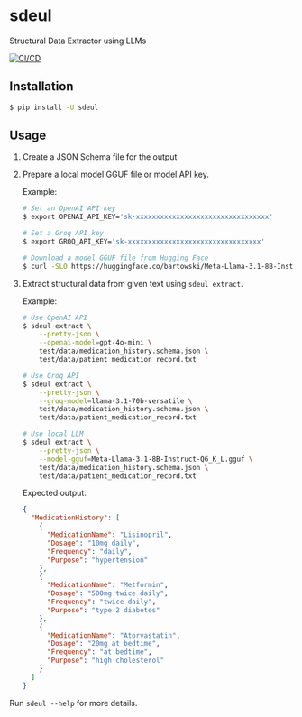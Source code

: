 sdeul
=====

Structural Data Extractor using LLMs

[![CI/CD](https://github.com/dceoy/sdeul/actions/workflows/ci.yml/badge.svg)](https://github.com/dceoy/sdeul/actions/workflows/ci.yml)

Installation
------------

```sh
$ pip install -U sdeul
```

Usage
-----

1.  Create a JSON Schema file for the output

2.  Prepare a local model GGUF file or model API key.

    Example:

    ```sh
    # Set an OpenAI API key
    $ export OPENAI_API_KEY='sk-xxxxxxxxxxxxxxxxxxxxxxxxxxxxxxxxx'

    # Set a Groq API key
    $ export GROQ_API_KEY='sk-xxxxxxxxxxxxxxxxxxxxxxxxxxxxxxxxx'

    # Download a model GGUF file from Hugging Face
    $ curl -SLO https://huggingface.co/bartowski/Meta-Llama-3.1-8B-Instruct-GGUF/resolve/main/Meta-Llama-3.1-8B-Instruct-Q6_K_L.gguf
    ```

3.  Extract structural data from given text using `sdeul extract`.

    Example:

    ```sh
    # Use OpenAI API
    $ sdeul extract \
        --pretty-json \
        --openai-model=gpt-4o-mini \
        test/data/medication_history.schema.json \
        test/data/patient_medication_record.txt

    # Use Groq API
    $ sdeul extract \
        --pretty-json \
        --groq-model=llama-3.1-70b-versatile \
        test/data/medication_history.schema.json \
        test/data/patient_medication_record.txt

    # Use local LLM
    $ sdeul extract \
        --pretty-json \
        --model-gguf=Meta-Llama-3.1-8B-Instruct-Q6_K_L.gguf \
        test/data/medication_history.schema.json \
        test/data/patient_medication_record.txt
    ```

    Expected output:

    ```json
    {
      "MedicationHistory": [
        {
          "MedicationName": "Lisinopril",
          "Dosage": "10mg daily",
          "Frequency": "daily",
          "Purpose": "hypertension"
        },
        {
          "MedicationName": "Metformin",
          "Dosage": "500mg twice daily",
          "Frequency": "twice daily",
          "Purpose": "type 2 diabetes"
        },
        {
          "MedicationName": "Atorvastatin",
          "Dosage": "20mg at bedtime",
          "Frequency": "at bedtime",
          "Purpose": "high cholesterol"
        }
      ]
    }
    ```

Run `sdeul --help` for more details.
